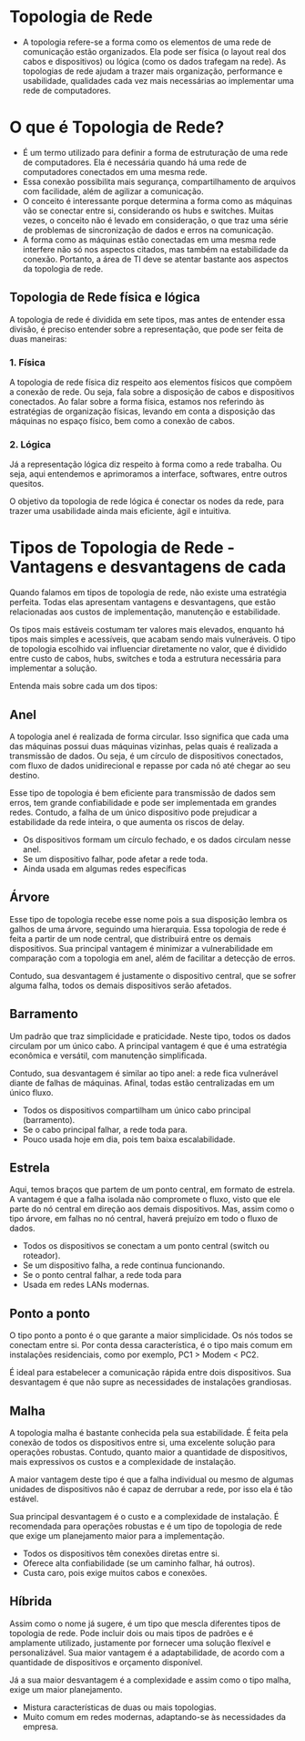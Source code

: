 # Topologia de Rede

- A topologia refere-se a forma como os elementos de uma rede de comunicação estão organizados. Ela pode ser física (o layout real dos cabos e dispositivos) ou lógica (como os dados trafegam na rede). As topologias de rede ajudam a trazer mais organização, performance e usabilidade, qualidades cada vez mais necessárias ao implementar uma rede de computadores.

# O que é Topologia de Rede?

- É um termo utilizado para definir a forma de estruturação de uma rede de computadores. Ela é necessária quando há uma rede de computadores conectados em uma mesma rede.
- Essa conexão possibilita mais segurança, compartilhamento de arquivos com facilidade, além de agilizar a comunicação.
- O conceito é interessante porque determina a forma como as máquinas vão se conectar entre si, considerando os hubs e switches. Muitas vezes, o conceito não é levado em consideração, o que traz uma série de problemas de sincronização de dados e erros na comunicação.
- A forma como as máquinas estão conectadas em uma mesma rede interfere não só nos aspectos citados, mas também na estabilidade da conexão. Portanto, a área de TI deve se atentar bastante aos aspectos da topologia de rede.

## Topologia de Rede física e lógica

A topologia de rede é dividida em sete tipos, mas antes de entender essa divisão, é preciso entender sobre a representação, que pode ser feita de duas maneiras:

### 1. Física

A topologia de rede física diz respeito aos elementos físicos que compõem a conexão de rede. Ou seja, fala sobre a disposição de cabos e dispositivos conectados. Ao falar sobre a forma física, estamos nos referindo às estratégias de organização físicas, levando em conta a disposição das máquinas no espaço físico, bem como a conexão de cabos.

### 2. Lógica

Já a representação lógica diz respeito à forma como a rede trabalha. Ou seja, aqui entendemos e aprimoramos a interface, softwares, entre outros quesitos.

O objetivo da topologia de rede lógica é conectar os nodes da rede, para trazer uma usabilidade ainda mais eficiente, ágil e intuitiva.

# Tipos de Topologia de Rede - Vantagens e desvantagens de cada

Quando falamos em tipos de topologia de rede, não existe uma estratégia perfeita. Todas elas apresentam vantagens e desvantagens, que estão relacionadas aos custos de implementação, manutenção e estabilidade.

Os tipos mais estáveis costumam ter valores mais elevados, enquanto há tipos mais simples e acessíveis, que acabam sendo mais vulneráveis. O tipo de topologia escolhido vai influenciar diretamente no valor, que é dividido entre custo de cabos, hubs, switches e toda a estrutura necessária para implementar a solução.

Entenda mais sobre cada um dos tipos:

## Anel

A topologia anel é realizada de forma circular. Isso significa que cada uma das máquinas possui duas máquinas vizinhas, pelas quais é realizada a transmissão de dados. Ou seja, é um círculo de dispositivos conectados, com fluxo de dados unidirecional e repasse por cada nó até chegar ao seu destino.

Esse tipo de topologia é bem eficiente para transmissão de dados sem erros, tem grande confiabilidade e pode ser implementada em grandes redes. Contudo, a falha de um único dispositivo pode prejudicar a estabilidade da rede inteira, o que aumenta os riscos de delay.

- Os dispositivos formam um círculo fechado, e os dados circulam nesse anel.
- Se um dispositivo falhar, pode afetar a rede toda.
- Ainda usada em algumas redes específicas

## Árvore

Esse tipo de topologia recebe esse nome pois a sua disposição lembra os galhos de uma árvore, seguindo uma hierarquia. Essa topologia de rede é feita a partir de um node central, que distribuirá entre os demais dispositivos. Sua principal vantagem é minimizar a vulnerabilidade em comparação com a topologia em anel, além de facilitar a detecção de erros.

Contudo, sua desvantagem é justamente o dispositivo central, que se sofrer alguma falha, todos os demais dispositivos serão afetados.

## Barramento

Um padrão que traz simplicidade e praticidade. Neste tipo, todos os dados circulam por um único cabo. A principal vantagem é que é uma estratégia econômica e versátil, com manutenção simplificada.

Contudo, sua desvantagem é similar ao tipo anel: a rede fica vulnerável diante de falhas de máquinas. Afinal, todas estão centralizadas em um único fluxo.

- Todos os dispositivos compartilham um único cabo principal (barramento).
- Se o cabo principal falhar, a rede toda para.
- Pouco usada hoje em dia, pois tem baixa escalabilidade.

## Estrela

Aqui, temos braços que partem de um ponto central, em formato de estrela. A vantagem é que a falha isolada não compromete o fluxo, visto que ele parte do nó central em direção aos demais dispositivos. Mas, assim como o tipo árvore, em falhas no nó central, haverá prejuízo em todo o fluxo de dados.

- Todos os dispositivos se conectam a um ponto central (switch ou roteador).
- Se um dispositivo falha, a rede continua funcionando.
- Se o ponto central falhar, a rede toda para
- Usada em redes LANs modernas.

## Ponto a ponto

O tipo ponto a ponto é o que garante a maior simplicidade. Os nós todos se conectam entre si. Por conta dessa característica, é o tipo mais comum em instalações residenciais, como por exemplo, PC1 > Modem < PC2.

É ideal para estabelecer a comunicação rápida entre dois dispositivos. Sua desvantagem é que não supre as necessidades de instalações grandiosas.

## Malha

A topologia malha é bastante conhecida pela sua estabilidade. É feita pela conexão de todos os dispositivos entre si, uma excelente solução para operações robustas. Contudo, quanto maior a quantidade de dispositivos, mais expressivos os custos e a complexidade de instalação.

A maior vantagem deste tipo é que a falha individual ou mesmo de algumas unidades de dispositivos não é capaz de derrubar a rede, por isso ela é tão estável.

Sua principal desvantagem é o custo e a complexidade de instalação. É recomendada para operações robustas e é um tipo de topologia de rede que exige um planejamento maior para a implementação.

- Todos os dispositivos têm conexões diretas entre si.
- Oferece alta confiabilidade (se um caminho falhar, há outros).
- Custa caro, pois exige muitos cabos e conexões.

## Híbrida

Assim como o nome já sugere, é um tipo que mescla diferentes tipos de topologia de rede. Pode incluir dois ou mais tipos de padrões e é amplamente utilizado, justamente por fornecer uma solução flexível e personalizável. Sua maior vantagem é a adaptabilidade, de acordo com a quantidade de dispositivos e orçamento disponível.

Já a sua maior desvantagem é a complexidade e assim como o tipo malha, exige um maior planejamento.

- Mistura características de duas ou mais topologias.
- Muito comum em redes modernas, adaptando-se às necessidades da empresa.